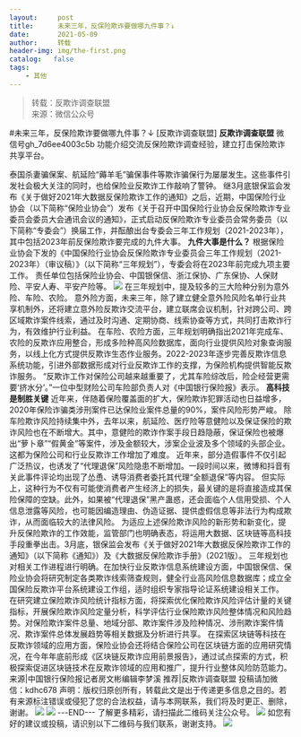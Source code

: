 ```yaml
---
layout:     post
title:      未来三年，反保险欺诈要做哪九件事？↓
date:       2021-05-09
author:     转载
header-img: img/the-first.png
catalog:   false
tags:
    - 其他
---
```


<blockquote><p>转载：反欺诈调查联盟<br>
来源：微信公众号</p></blockquote>

#未来三年，反保险欺诈要做哪九件事？↓
[反欺诈调查联盟]
**反欺诈调查联盟**
微信号gh_7d6ee4003c5b
功能介绍交流反保险欺诈调查经验，建立打击保险欺诈共享平台。

泰国杀妻骗保案、航延险“薅羊毛”骗保事件等欺诈骗保行为屡屡发生。这些事件引发社会极大关注的同时，也给保险业反欺诈工作敲响了警钟。
继3月底银保监会发布《关于做好2021年大数据反保险欺诈工作的通知》之后，近期，中国保险行业协会（以下简称“保险业协会”）发布《关于召开中国保险行业协会反保险欺诈专业委员会委员大会通讯会议的通知》，正式启动反保险欺诈专业委员会常务委员（以下简称“专委会”）换届工作，并酝酿出台专委会三年工作规划（2021-2023年），其中包括2023年前反保险欺诈要完成的九件大事。
**九件大事是什么？**
根据保险业协会下发的《中国保险行业协会反保险欺诈专业委员会三年工作规划（2021-2023年）（审议稿）》（以下简称“三年规划”），专委会将在2023年前完成九项主要工作。
责任单位包括保险业协会、中国银保信、浙江保协、广东保协、人保财险、平安人寿、平安产险等。
![]({{site.baseurl}}/postimg/L6usUGPiatBTO4d1x0Os8KxKZVoegnmaRod0XwXeSwlcnl1niaBvA0icbPRjzrUOQTL6CqIsbicicZ3wgwukI5xzzQA.jpeg)
在三年规划中，提及较多的三大险种分别为意外险、车险、农险。
意外险方面，未来三年，除了建立健全意外险风险名单行业共享机制外，还将建立意外险反欺诈交流平台，建立联席会议机制，针对跨公司、跨区域欺诈案件线索，通过及时沟通、定期协商、线索协查等方式，共同打击欺诈行为，有效维护行业利益。
在车险、农险方面，三年规划明确指出2021年完成车、农险的反欺诈应用整合，形成多险种高风险数据库，面向行业提供风险对象查询服务，以线上化方式提供反欺诈生态作业服务。2022-2023年逐步完善反欺诈信息系统功能，引进外部数据形成对行业反欺诈工作的支撑，为保险机构提供智能反欺诈服务。
“反欺诈工作对保险公司越来越重要了，尤其车险综改后，险企经营更需要‘挤水分’。”一位中型财险公司车险部负责人对《中国银行保险报》表示。
**高科技是制胜关键**
近年来，伴随着保险覆盖面的扩大，保险欺诈犯罪活动也日益增多，2020年保险诈骗类涉刑案件已达保险业案件总量的90%，案件风险形势严峻。
除车险欺诈风险持续集中外，去年以来，航延险、医疗险等意健险以及保证保险的欺诈风险也在不断增大。其中，意健险的欺诈作案手段日趋隐蔽，保证保险也被爆出“萝卜章”“假黄金”等案件，涉及金额较大，涉案企业波及多个领域的头部企业。这都为保险公司和行业反欺诈工作增加了难度。
近年来，部分造假事件不仅引起广泛热议，也诱发了“代理退保”风险隐患不断增加。一段时间以来，微博和抖音有关此事件评论均出现了怂恿、诱导消费者委托其代理“全额退保”等内容。
但实际上，这种行为不仅有可能使消费者产生经济上的损失，最关键的是将直接造成其保险保障的空缺。此外，如果被“代理退保”黑产蛊惑，还会面临个人信用受损、个人信息泄露等风险，也可能因编造理由、伪造证据、提供虚假信息等非法行为构成欺诈，从而面临较大的法律风险。
为适应上述保险欺诈风险的新形势和新变化，提升反保险欺诈的工作效能，监管部门也明确表态，将运用大数据、区块链等高科技手段重拳出击。3月底，银保监会发布《关于做好2021年大数据反保险欺诈工作的通知》（以下简称《通知》）及《大数据反保险欺诈手册》（2021版）。
三年规划也对相关工作进程进行明确。在加快行业反欺诈信息系统建设方面，中国银保信、保险业协会将研究制定各类欺诈线索筛查规则，健全行业高风险信息数据库；成立全国保险反欺诈平台系统建设工作组，适时组织专家指导论证系统建设相关工作。
在研究建立保险欺诈风险统计指标方面，将探索优化保险欺诈风险评估计量的关键指标，开展保险欺诈风险定量分析，科学评估行业保险欺诈风险整体情况和风险趋势。对保险欺诈案件总量、地域分部、欺诈案件涉及险种情况、涉刑欺诈案件情况、欺诈案件总体发展趋势等相关数据及分析进行共享。
在探索区块链等科技在反欺诈领域的应用方面，保险业协会还将结合保险公司在区块链方面的应用研究情况，在今年年底前形成《区块链反欺诈应用前景报告》，通过试点探索的方式，积极探索促进区块链技术在反欺诈领域的应用和推广，提升行业整体风险防范能力。
来源|中国银行保险报记者房文彬编辑李梦溪
推荐|反欺诈调查联盟
投稿请加微信：kdhc678
声明：版权归原创所有，转载此文是出于传递更多信息之目的。若有来源标注错误或侵犯了您的合法权益，请与本网联系，我们将及时更正、删除，谢谢。
![]({{site.baseurl}}/postimg/L6usUGPiatBSs5Yxdp5NU9dpdqWanE7Mq7XpTo0mwlia1gia9NNFGTRYKdpVvrK2KgpAPictg52F8U9sicXI1jQ1dzA.jpeg)
![]({{site.baseurl}}/postimg/L6usUGPiatBRHiaTnBLKdskSP3wYDcZtJf2f60h3UdpFM6GSwK7CCH2tbN5oylMEt626eF9adsGd1vhInpcsALqA.png)
\---END---
了解更多精彩，请扫描此二维码关注公众号。
![]({{site.baseurl}}/postimg/L6usUGPiatBSs5Yxdp5NU9dpdqWanE7MqCqBlT3XLvPJX3Gf5uyzzsibZ3VPBdLY8ianrrF0435iblVibnnsnhQtsrA.png)
如您有好的建议或投稿，请识别以下二维码与我们联系，谢谢支持。
![]({{site.baseurl}}/postimg/L6usUGPiatBTicQb1DRYha3PBdNiaw74CbPicxUjpdDfZ5JJ7EH1xa6dXkDU1icNG1UvkQQVy36CWu3kFiaKWKpL3bMg.png)
